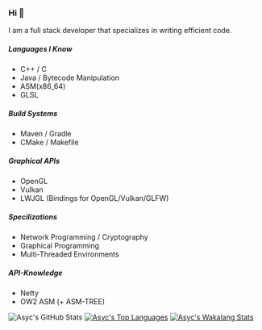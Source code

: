 ### Hi :wave:
I am a full stack developer that specializes in writing efficient code.

##### Languages I Know
* C++ / C
* Java / Bytecode Manipulation
* ASM(x86_64)
* GLSL

##### Build Systems
* Maven / Gradle
* CMake / Makefile

##### Graphical APIs
* OpenGL
* Vulkan
* LWJGL (Bindings for OpenGL/Vulkan/GLFW)

##### Specilizations
* Network Programming / Cryptography
* Graphical Programming
* Multi-Threaded Environments

##### API-Knowledge
* Netty
* OW2 ASM (+ ASM-TREE)

![Asyc's GitHub Stats](https://github-readme-stats.vercel.app/api?username=asyc&show_icons=true&count_private=true&theme=cobalt&include_all_commits=true&custom_title=GitHub%20Stats)
[![Asyc's Top Languages](https://github-readme-stats.vercel.app/api/top-langs/?username=asyc&layout=compact&theme=cobalt)](https://github.com/anuraghazra/github-readme-stats)
[![Asyc's Wakalang Stats](https://github-readme-stats.vercel.app/api/wakatime?username=@Asyc&theme=cobalt&custom_title=Weekly%20Statistics)](https://github.com/anuraghazra/github-readme-stats)

